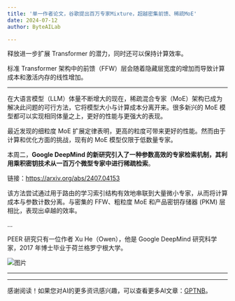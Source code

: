 ```yaml
---
title: '单一作者论文，谷歌提出百万专家Mixture，超越密集前馈、稀疏MoE'
date: 2024-07-12
author: ByteAILab

---
```


释放进一步扩展 Transformer 的潜力，同时还可以保持计算效率。

标准 Transformer 架构中的前馈（FFW）层会随着隐藏层宽度的增加而导致计算成本和激活内存的线性增加。

---
在大语言模型（LLM）体量不断增大的现在，稀疏混合专家（MoE）架构已成为解决此问题的可行方法，它将模型大小与计算成本分离开来。很多新兴的 MoE 模型都可以实现相同体量之上，更好的性能与更强大的表现。

最近发现的细粒度 MoE 扩展定律表明，更高的粒度可带来更好的性能。然而由于计算和优化方面的挑战，现有的 MoE 模型仅限于低数量专家。

本周二，**Google DeepMind 的新研究引入了一种参数高效的专家检索机制，其利用乘积密钥技术从一百万个微型专家中进行稀疏检索**。

链接：https://arxiv.org/abs/2407.04153

该方法尝试通过用于路由的学习索引结构有效地串联到大量微小专家，从而将计算成本与参数计数分离。与密集的 FFW、粗粒度 MoE 和产品密钥存储器 (PKM) 层相比，表现出卓越的效率。

...

PEER 研究只有一位作者 Xu He（Owen），他是 Google DeepMind 研究科学家，2017 年博士毕业于荷兰格罗宁根大学。

![图片](https://mmbiz.qpic.cn/sz_mmbiz_png/KmXPKA19gWibCbWxdqrc5IDu2HDna2Qyb2cVWHrVpW6jl143fRToeib6ufxGGm2euswJjGuM3Rl03Nq2LnvmkoCw/640?wx_fmt=png&from=appmsg)

---
---
感谢阅读！如果您对AI的更多资讯感兴趣，可以查看更多AI文章：[GPTNB](https://gptnb.com)。